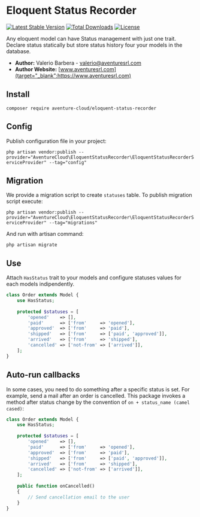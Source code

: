 # Eloquent Status Recorder
[![Latest Stable Version](https://poser.pugx.org/aventure-cloud/eloquent-status-recorder/v/stable)](https://packagist.org/packages/aventure-cloud/eloquent-status-recorder)
[![Total Downloads](https://poser.pugx.org/aventure-cloud/eloquent-status-recorder/downloads)](https://packagist.org/packages/aventure-cloud/eloquent-status-recorder)
[![License](https://poser.pugx.org/aventure-cloud/eloquent-status-recorder/license)](https://packagist.org/packages/aventure-cloud/eloquent-status-recorder)


Any eloquent model can have Status management with just one trait. 
Declare status statically but store status history four your models in the database.


- **Author:** Valerio Barbera - [valerio@aventuresrl.com](mailto:valerio@aventuresrl.com)
- **Author Website:** [www.aventuresrl.com](target="_blank":https://www.aventuresrl.com)

## Install
`composer require aventure-cloud/eloquent-status-recorder`


## Config
Publish configuration file in your project:

`php artisan vendor:publish --provider="AventureCloud\EloquentStatusRecorder\EloquentStatusRecorderServiceProvider" --tag="config"`


## Migration
We provide a migration script to create `statuses` table. 
To publish migration script execute:

`php artisan vendor:publish --provider="AventureCloud\EloquentStatusRecorder\EloquentStatusRecorderServiceProvider" --tag="migrations"`

And run with artisan command:

`php artisan migrate`


## Use
Attach `HasStatus` trait to your models and configure statuses values 
for each models indipendently.

```php
class Order extends Model {
    use HasStatus;
    
    protected $statuses = [
        'opened'    => [],
        'paid'      => ['from'     => 'opened'],
        'approved'  => ['from'     => 'paid'],
        'shipped'   => ['from'     => ['paid', 'approved']],
        'arrived'   => ['from'     => 'shipped'],
        'cancelled' => ['not-from' => ['arrived']],
    ];
}
```

## Auto-run callbacks
In some cases, you need to do something after a specific status is set. 
For example, send a mail after an order is cancelled. This package 
invokes a method after status change by the convention of 
`on + status_name (camel cased)`:

```php
class Order extends Model {
    use HasStatus;
    
    protected $statuses = [
        'opened'    => [],
        'paid'      => ['from'     => 'opened'],
        'approved'  => ['from'     => 'paid'],
        'shipped'   => ['from'     => ['paid', 'approved']],
        'arrived'   => ['from'     => 'shipped'],
        'cancelled' => ['not-from' => ['arrived']],
    ];
    
    public function onCancelled()
    {
        // Send cancellation email to the user
    }
}
```
